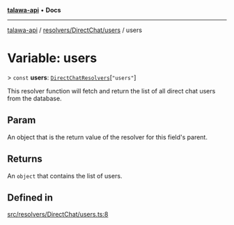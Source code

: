 [**talawa-api**](../../../../README.md) • **Docs**

***

[talawa-api](../../../../modules.md) / [resolvers/DirectChat/users](../README.md) / users

# Variable: users

\> `const` **users**: [`DirectChatResolvers`](../../../../types/generatedGraphQLTypes/type-aliases/DirectChatResolvers.md)\[`"users"`\]

This resolver function will fetch and return the list of all direct chat users from the database.

## Param

An object that is the return value of the resolver for this field's parent.

## Returns

An `object` that contains the list of users.

## Defined in

[src/resolvers/DirectChat/users.ts:8](https://github.com/PalisadoesFoundation/talawa-api/blob/790ab2939a7c80eb0ff31afd318f8889a001f225/src/resolvers/DirectChat/users.ts#L8)

